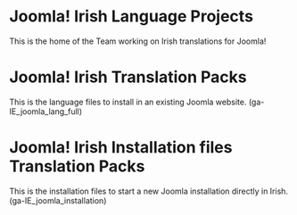 # Joomla! Irish Language Projects

This is the home of the Team working on Irish translations for Joomla!

# Joomla! Irish Translation Packs

This is the language files to install in an existing Joomla website.
(ga-IE_joomla_lang_full)


# Joomla! Irish Installation files Translation Packs

This is the installation files to start a new Joomla installation directly in Irish.
(ga-IE_joomla_installation)

